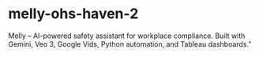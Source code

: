 # melly-ohs-haven-2
Melly – AI-powered safety assistant for workplace compliance. Built with Gemini, Veo 3, Google Vids, Python automation, and Tableau dashboards.”
